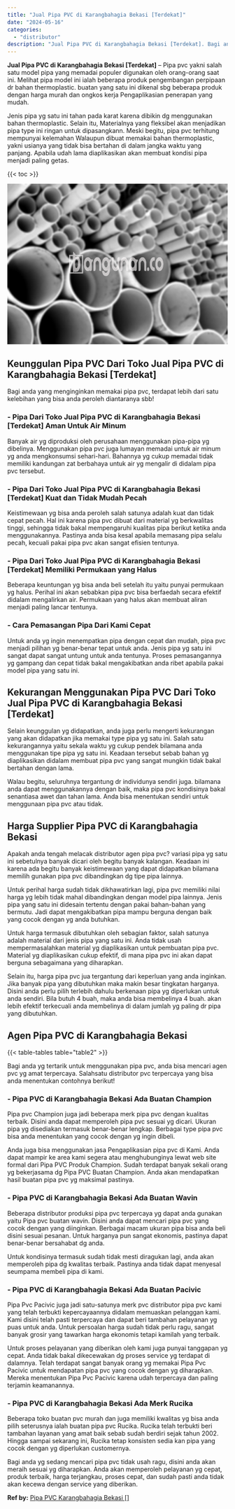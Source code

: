 ```yaml
---
title: "Jual Pipa PVC di Karangbahagia Bekasi [Terdekat]"
date: "2024-05-16"
categories: 
  - "distributor"
description: "Jual Pipa PVC di Karangbahagia Bekasi [Terdekat]. Bagi anda yg sedang mencari pipa pvc tidak usah ragu, disini anda akan meraih sesuai yg diharapkan. Anda ak..."
---
```


**Jual Pipa PVC di Karangbahagia Bekasi \[Terdekat\]** – Pipa pvc yakni salah satu model pipa yang memadai populer digunakan oleh orang-orang saat ini. Melihat pipa model ini ialah beberapa produk pengembangan perpipaan dr bahan thermoplastic. buatan yang satu ini dikenal sbg beberapa produk dengan harga murah dan ongkos kerja Pengaplikasian penerapan yang mudah.

Jenis pipa yg satu ini tahan pada karat karena dibikin dg menggunakan bahan thermoplastic. Selain itu, Materialnya yang fleksibel akan menjadikan pipa type ini ringan untuk dipasangkann. Meski begitu, pipa pvc terhitung mempunyai kelemahan Walaupun dibuat memakai bahan thermoplastic, yakni usianya yang tidak bisa bertahan di dalam jangka waktu yang panjang. Apabila udah lama diaplikasikan akan membuat kondisi pipa menjadi paling getas.

{{< toc >}}

![Jual Pipa PVC di Karangbahagia Bekasi [Terdekat]](/images/jaul-pipa-pvc-58.png)

## Keunggulan Pipa PVC Dari Toko Jual Pipa PVC di Karangbahagia Bekasi \[Terdekat\]

Bagi anda yang menginginkan memakai pipa pvc, terdapat lebih dari satu kelebihan yang bisa anda peroleh diantaranya sbb!

### \- Pipa Dari Toko Jual Pipa PVC di Karangbahagia Bekasi \[Terdekat\] Aman Untuk Air Minum

Banyak air yg diproduksi oleh perusahaan menggunakan pipa-pipa yg dibelinya. Menggunakan pipa pvc juga lumayan memadai untuk air minum yg anda mengkonsumsi sehari-hari. Bahannya yg cukup memadai tidak memiliki kandungan zat berbahaya untuk air yg mengalir di didalam pipa pvc tersebut.

### \- Pipa Dari Toko Jual Pipa PVC di Karangbahagia Bekasi \[Terdekat\] Kuat dan Tidak Mudah Pecah

Keistimewaan yg bisa anda peroleh salah satunya adalah kuat dan tidak cepat pecah. Hal ini karena pipa pvc dibuat dari material yg berkwalitas tinggi, sehingga tidak bakal mempengaruhi kualitas pipa berikut ketika anda menggunakannya. Pastinya anda bisa kesal apabila memasang pipa selalu pecah, kecuali pakai pipa pvc akan sangat efisien tentunya.

### \- Pipa Dari Toko Jual Pipa PVC di Karangbahagia Bekasi \[Terdekat\] Memiliki Permukaan yang Halus

Beberapa keuntungan yg bisa anda beli setelah itu yaitu punyai permukaan yg halus. Perihal ini akan sebabkan pipa pvc bisa berfaedah secara efektif didalam mengalirkan air. Permukaan yang halus akan membuat aliran menjadi paling lancar tentunya.

### \- Cara Pemasangan Pipa Dari Kami Cepat

Untuk anda yg ingin menempatkan pipa dengan cepat dan mudah, pipa pvc menjadi pilihan yg benar-benar tepat untuk anda. Jenis pipa yg satu ini sangat dapat sangat untung untuk anda tentunya. Proses pemasangannya yg gampang dan cepat tidak bakal mengakibatkan anda ribet apabila pakai model pipa yang satu ini.

## Kekurangan Menggunakan Pipa PVC Dari Toko Jual Pipa PVC di Karangbahagia Bekasi \[Terdekat\]

Selain keunggulan yg didapatkan, anda juga perlu mengerti kekurangan yang akan didapatkan jika memakai type pipa yg satu ini. Salah satu kekurangannya yaitu sekala waktu yg cukup pendek bilamana anda menggunakan tipe pipa yg satu ini. Keadaan tersebut sebab bahan yg diaplikasikan didalam membuat pipa pvc yang sangat mungkin tidak bakal bertahan dengan lama.

Walau begitu, seluruhnya tergantung dr individunya sendiri juga. bilamana anda dapat menggunakannya dengan baik, maka pipa pvc kondisinya bakal senantiasa awet dan tahan lama. Anda bisa menentukan sendiri untuk menggunaan pipa pvc atau tidak.

## Harga Supplier Pipa PVC di Karangbahagia Bekasi

Apakah anda tengah melacak distributor agen pipa pvc? variasi pipa yg satu ini sebetulnya banyak dicari oleh begitu banyak kalangan. Keadaan ini karena ada begitu banyak keistimewaan yang dapat didapatkan bilamana memilih gunakan pipa pvc dibandingkan dg tipe pipa lainnya.

Untuk perihal harga sudah tidak dikhawatirkan lagi, pipa pvc memiliki nilai harga yg lebih tidak mahal dibandingkan dengan model pipa lainnya. Jenis pipa yang satu ini didesain tertentu dengan pakai bahan-bahan yang bermutu. Jadi dapat mengakibatkan pipa mampu berguna dengan baik yang cocok dengan yg anda butuhkan.

Untuk harga termasuk dibutuhkan oleh sebagian faktor, salah satunya adalah material dari jenis pipa yang satu ini. Anda tidak usah mempermasalahkan material yg diaplikasikan untuk pembuatan pipa pvc. Material yg diaplikasikan cukup efektif, di mana pipa pvc ini akan dapat berguna sebagaimana yang diharapkan.

Selain itu, harga pipa pvc jua tergantung dari keperluan yang anda inginkan. Jika banyak pipa yang dibutuhkan maka makin besar tingkatan harganya. Disini anda perlu pilih terlebih dahulu berkenaan pipa yg diperlukan untuk anda sendiri. Bila butuh 4 buah, maka anda bisa membelinya 4 buah. akan lebih efektif terkecuali anda membelinya di dalam jumlah yg paling dr pipa yang dibutuhkan.

## Agen Pipa PVC di Karangbahagia Bekasi

{{< table-tables table="table2" >}}

Bagi anda yg tertarik untuk menggunakan pipa pvc, anda bisa mencari agen pvc yg amat terpercaya. Salahsatu distributor pvc terpercaya yang bisa anda menentukan contohnya berikut!

### \- Pipa PVC di Karangbahagia Bekasi Ada Buatan Champion

Pipa pvc Champion juga jadi beberapa merk pipa pvc dengan kualitas terbaik. Disini anda dapat memperoleh pipa pvc sesuai yg dicari. Ukuran pipa yg disediakan termasuk benar-benar lengkap. Berbagai type pipa pvc bisa anda menentukan yang cocok dengan yg ingin dibeli.

Anda juga bisa menggunakan jasa Pengaplikasian pipa pvc di Kami. Anda dapat mampir ke area kami segera atau menghubunginya lewat web site formal dari Pipa PVC Produk Champion. Sudah terdapat banyak sekali orang yg bekerjasama dg Pipa PVC Buatan Champion. Anda akan mendapatkan hasil buatan pipa pvc yg maksimal pastinya.

### \- Pipa PVC di Karangbahagia Bekasi Ada Buatan Wavin

Beberapa distributor produksi pipa pvc terpercaya yg dapat anda gunakan yaitu Pipa pvc buatan wavin. Disini anda dapat mencari pipa pvc yang cocok dengan yang diinginkan. Berbagai macam ukuran pipa bisa anda beli disini sesuai pesanan. Untuk harganya pun sangat ekonomis, pastinya dapat benar-benar bersahabat dg anda.

Untuk kondisinya termasuk sudah tidak mesti diragukan lagi, anda akan memperoleh pipa dg kwalitas terbaik. Pastinya anda tidak dapat menyesal seumpama membeli pipa di kami.

### \- Pipa PVC di Karangbahagia Bekasi Ada Buatan Pacivic

Pipa Pvc Pacivic juga jadi satu-satunya merk pvc distributor pipa pvc kami yang telah terbukti kepercayaannya didalam memuaskan pelanggan kami. Kami disini telah pasti terpercaya dan dapat beri tambahan pelayanan yg puas untuk anda. Untuk persoalan harga sudah tidak perlu ragu, sangat banyak grosir yang tawarkan harga ekonomis tetapi kamilah yang terbaik.

Untuk proses pelayanan yang diberikan oleh kami juga punyai tanggapan yg cepat. Anda tidak bakal dikecewakan dg proses service yg terdapat di dalamnya. Telah terdapat sangat banyak orang yg memakai Pipa Pvc Pacivic untuk mendapatan pipa pvc yang cocok dengan yg diharapkan. Mereka menentukan Pipa Pvc Pacivic karena udah terpercaya dan paling terjamin keamanannya.

### \- Pipa PVC di Karangbahagia Bekasi Ada Merk Rucika

Beberapa toko buatan pvc murah dan juga memiliki kwalitas yg bisa anda pilih seterusnya ialah buatan pipa pvc Rucika. Rucika telah terbukti beri tambahan layanan yang amat baik sebab sudah berdiri sejak tahun 2002. Hingga sampai sekarang ini, Rucika tetap konsisten sedia kan pipa yang cocok dengan yg diperlukan customernya.

Bagi anda yg sedang mencari pipa pvc tidak usah ragu, disini anda akan meraih sesuai yg diharapkan. Anda akan memperoleh pelayanan yg cepat, produk terbaik, harga terjangkau, proses cepat, dan sudah pasti anda tidak akan kecewa dengan service yang diberikan.

**Ref by:** [Pipa PVC Karangbahagia Bekasi []](https://id.wikipedia.org/wiki/Pipa)
